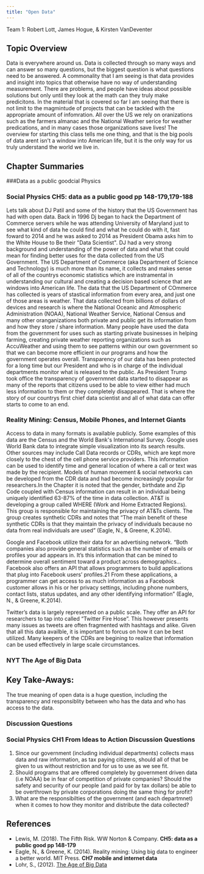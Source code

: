 ```yaml
---
title: "Open Data"
---
```



Team 1: Robert Lott, James Hogue, & Kirsten VanDeventer


## Topic Overview
 Data is everywhere around us. Data is collected through so many ways and can answer so many questions, but the biggest question is what questions need to be answered. A commonality that I am seeing is that data provides and insight into topics that otherwise have no way of understanding measurement. There are problems, and people have ideas about possible solutions but only until they look at the math can they truly make predicitons. In the material that is covered so far I am seeing that there is not limit to the magmintude of projects that can be tackled with the appropriate amount of infomration. All over the US we rely on oranizations such as the farmers almanac and the National Weather serice for weather predications, and in many cases those organizations save lives! The overview for starting this class tells me one thing, and that is the big pools of data arent isn't a window into American life, but it is the only way for us truly understand the world we live in. 



## Chapter Summaries

###Data as a public goodcial Physics

### Social Physics **CH5: data as a public good pp 148-179,179-188**

Lets talk about DJ Patil and some of the history that the US Government has had with open data. Back in 1996 Dj began to hack the Department of Commerce servers while he was attending University of Maryland just to see what kind of data he could find and what he could do with it, fast foward to 2014 and he was asked to 2014 as President Obama asks him to the White House to Be their "Data Scientist". DJ had a very strong background and understanding of the power of data and what that could mean for finding better uses for the data collected from the US Government.
The US Department of Commerce (aka Department of Science and Technology) is much more than its name, it collects and makes sense of all of the countrys economic statistics which are instramental in understanding our cultural and creating a decision based science that are windows into American life. The data that the US Department of COmmerce has collected is years of stastical information from every area, and just one of those areas is weather. That data collected from billions of dollars of devices and research is where the National Oceanic and Atmospheric Administration (NOAA), National Weather Service, National Census and many other oranganizations both private and public get its information from and how they store / share information. Many people have used the data from the government for uses such as starting private businesses in helping farming, creating private weather reporting organizations such as AccuWeather and using them to see patterns within our own government so that we can become more efficient in our programs and how the government operates overall. Transparency of our data has been protected for a long time but our President and who is in charge of the individual departments monitor what is released to the public. As President Trump took office the transparency of governmnet data started to disappear as many of the reports that citizens used to be able to view either had much less information to them or they completely disappeared. That is where the story of our countrys first chief data scientist and all of what data can offer starts to come to an end.

### Reality Mining: Census, Mobile Phones, and Internet Giants
Access to data in many formats is available publicly. Some examples of this data are the Census and the World Bank's International Survey. Google uses World Bank data to integrate simple visualization into its search results. Other sources may include Call Data records or CDRs, which are kept more closely to the chest of the cell phone service providers. This information can be used to identify time and general location of where a call or text was made by the recipient. Models of human movement & social networks can be developed from the CDR data and had become increasingly popular for researchers.In the Chapter it is noted that the gender, birthdate and Zip Code coupled with Census information can result in an individual being uniquely identified 63-87% of the time in data collection. AT&T is developing a group called WHERE (Work and Home Extracted Regions). This group is responsible for maintaining the privacy of AT&Ts clients. The group creates synthetic CDRs and notes that “The main benefit of these synthetic CDRs is that they maintain the privacy of individuals because no data from real individuals are used” (Eagle, N., & Greene, K.2014). 

Google and Facebook utilize their data for an advertising network. 
“Both companies also provide general statistics such as the number of emails or profiles your ad appears in. It’s this information that can be mined to determine overall sentiment toward a product across demographics…Facebook also offers an API that allows programmers to build applications that plug into Facebook users’ profiles.21 From these applications, a programmer can get access to as much information as a Facebook customer allows in his or her privacy settings, including phone numbers, contact lists, status updates, and any other identifying information” (Eagle, N., & Greene, K.2014).

Twitter’s data is largely represented on a public scale. They offer an API for researchers to tap into called “Twitter Fire Hose”. This however presents many issues as tweets are often fragmented with hashtags and alike. Given that all this data availble, it is important to forcus on how it can be best utilized. Many keepers of the CDRs are begining to realize that information can be used effectively in large scale circumstances. 

### NYT **The Age of Big Data**



## Key Take-Aways:
The true meaning of open data is a huge question, including the transparency and responsiblity between who has the data and who has access to the data. 

### Discussion Questions
### Social Physics **CH1 From Ideas to Action Discussion Questions**
1. Since our government (including individual departments) collects mass data and raw information, as tax paying citizens, should all of that be given to us without restriction and for us to use as we see fit.
2. Should programs that are offered completely by government driven data (i.e NOAA) be in fear of competition of private companies? Should the safety and security of our people (and paid for by tax dollars) be able to be overthrown by private corporations doing the same thing for profit?
3. What are the responsibilties of the government (and each departmnet) when it comes to how they monitor and distribute the data collected?
 



## References

* Lewis, M. (2018). The Fifth Risk. WW Norton & Company. **CH5: data as a public good pp 148-179**  
* Eagle, N., & Greene, K. (2014). Reality mining: Using big data to engineer a better world. MIT Press. **CH7 mobile and internet data** 
* Lohr, S., (2012). [The Age of Big Data](https://www.nytimes.com/2012/02/12/sunday-review/big-datas-impact-in-the-world.html)




